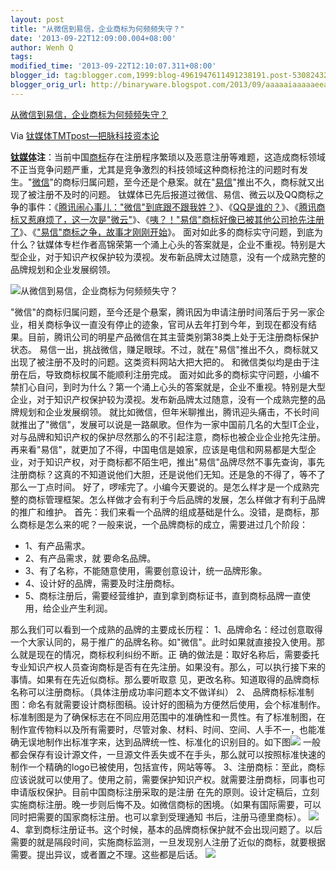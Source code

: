 ```yaml
---
layout: post
title: "从微信到易信，企业商标为何频频失守？"
date: '2013-09-22T12:09:00.004+08:00'
author: Wenh Q
tags:
modified_time: '2013-09-22T12:10:07.311+08:00'
blogger_id: tag:blogger.com,1999:blog-4961947611491238191.post-5308243223881792732
blogger_orig_url: http://binaryware.blogspot.com/2013/09/aaaaaiaaaaaeeaai.html
---
```


[从微信到易信，企业商标为何频频失守？](http://www.tmtpost.com/64182.html)

Via [钛媒体TMTpost—把脉科技资本论](http://www.tmtpost.com/)

**[钛媒体](http://www.tmtpost.com/ "钛媒体")注**：当前中国[商标](http://www.tmtpost.com/tag/trademark "查看 商标 中的全部文章")存在注册程序繁琐以及恶意注册等难题，这造成商标领域不正当竞争问题严重，尤其是竞争激烈的科技领域这种商标抢注的问题时有发生。"[微信](http://www.tmtpost.com/tag/wechat "查看 微信 中的全部文章")"的商标归属问题，至今还是个悬案。就在"[易信](http://www.tmtpost.com/tag/%E6%98%93%E4%BF%A1 "查看 易信 中的全部文章")"推出不久，商标就又出现了被注册不及时的问题。
钛媒体已先后报道过微信、易信、微云以及QQ商标之争的事件：《[腾讯闹心事儿："微信"到底跟不跟我姓？](http://www.tmtpost.com/27518.html)》、《[QQ是谁的？](http://www.tmtpost.com/50001.html)》、《[腾讯商标又惹麻烦了，这一次是"微云"](http://www.tmtpost.com/56546.html)》、《[咦？！"易信"商标好像已被其他公司抢先注册了](http://www.tmtpost.com/57816.html)》、《["易信"商标之争，故事才刚刚开始](http://www.tmtpost.com/58128.html)》。
面对如此多的商标实守问题，到底为什么？钛媒体专栏作者高锦荣第一个涌上心头的答案就是，企业不重视。特别是大型企业，对于知识产权保护较为漠视。发布新品牌太过随意，没有一个成熟完整的品牌规划和企业发展纲领。

![从微信到易信，企业商标为何频频失守？](http://www.tmtpost.com/wp-content/uploads/2013/09/13794771375.jpg "从微信到易信，企业商标为何频频失守？")

"微信"的商标归属问题，至今还是个悬案，腾讯因为申请注册时间落后于另一家企业，相关商标争议一直没有停止的迹象，官司从去年打到今年，到现在都没有结果。目前，腾讯公司的明星产品微信在其主营类别第38类上处于无注册商标保护状态。
易信一出，挑战微信，赚足眼球。不过，就在"易信"推出不久，商标就又出现了被注册不及时的问题。这类资料网站大把大把的。
和微信类似均是由于注册在后，导致商标权属不能顺利注册完成。
面对如此多的商标实守问题，小编不禁扪心自问，到时为什么？第一个涌上心头的答案就是，企业不重视。特别是大型企业，对于知识产权保护较为漠视。发布新品牌太过随意，没有一个成熟完整的品牌规划和企业发展纲领。
就比如微信，但年米聊推出，腾讯迎头痛击，不长时间就推出了"微信"，发展可以说是一路飙歌。但作为一家中国前几名的大型IT企业，对与品牌和知识产权的保护尽然那么的不引起注意，商标也被企业企业抢先注册。
再来看"易信"，就更加了不得，中国电信是娘家，应该是电信和网易都是大型企业，对于知识产权，对于商标都不陌生吧，推出"易信"品牌尽然不事先查询，事先注册商标？这真的不知道说他们大胆，还是说他们无知。还是急的不得了，等不了那么一丁点时间。
好了，啰嗦完了。小编今天要说的。是怎么样才是一个成熟完整的商标管理框架。怎么样做才会有利于今后品牌的发展，怎么样做才有利于品牌的推广和维护。
首先：我们来看一个品牌的组成基础是什么。没错，是商标，那么商标是怎么来的呢？一般来说，一个品牌商标的成立，需要进过几个阶段：

-   1、有产品需求。
-   2、有产品需求，就 要命名品牌。
-   3、有了名称，不能随意使用，需要创意设计，统一品牌形象。
-   4、设计好的品牌，需要及时注册商标。
-   5、商标注册后，需要经营维护，直到拿到商标证书，直到商标品牌一直使用，给企业产生利润。

那么我们可以看到一个成熟的品牌的主要成长历程：
1、品牌命名：经过创意取得一个大家认同的，易于推广的品牌名称。如"微信"。此时如果就直接投入使用。那么就是现在的情况，商标权利纠纷不断。正
确的做法是：取好名称后，需要委托专业知识产权人员查询商标是否有在先注册。如果没有。那么，可以执行接下来的事情。如果有在先近似商标。那么要听取意
见，更改名称。知道取得的品牌商标名称可以注册商标。（具体注册成功率问题本文不做详纠）
2、
品牌商标标准制图：命名有就需要设计商标图稿。设计好的图稿为方便然后使用，会个标准制作。
标准制图是为了确保标志在不同应用范围中的准确性和一贯性。有了标准制图，在制作宣传物料以及所有需要时，尽管对象、材料、时间、空间、人手不一，也能准确无误地制作出标准字来，达到品牌统一性、标准化的识别目的。如下图[![](http://www.tmtpost.com/wp-content/uploads/2013/09/137940134192-560x336.jpg)](http://www.tmtpost.com/?attachment_id=64177)
一般都会保存有设计源文件，一旦源文件丢失或不在手头，那么就可以按照标准快速的制作一个精确的logo已被使用，包括宣传，网站等等。
3、注册商标：至此，商标应该说就可以使用了。使用之前，需要保护知识产权。就需要注册商标，同事也可申请版权保护。目前中国商标注册采取的是注册
在先的原则。设计定稿后，立刻实施商标注册。晚一步则后悔不及。如微信商标的困境。（如果有国际需要，可以同时把需要的国家商标注册。也可以拿到受理通知
书后，注册马德里商标）。
[![](http://www.tmtpost.com/wp-content/uploads/2013/09/13794013770-560x435.jpg)](http://www.tmtpost.com/?attachment_id=64178)
4、拿到商标注册证书。这个时候，基本的品牌商标保护就不会出现问题了。以后需要的就是隔段时间，实施商标监测，一旦发现别人注册了近似的商标，就要根据需要。提出异议，或者置之不理。这些都是后话。
[![](http://www.tmtpost.com/wp-content/uploads/2013/09/137940141159-560x453.jpg)](http://www.tmtpost.com/?attachment_id=64179)
